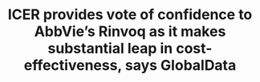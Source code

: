 ---
title: "ICER provides vote of confidence to AbbVie’s Rinvoq as it makes substantial leap in cost-effectiveness, says GlobalData"
image: "images/writing/post-47.jpg"
link: "https://www.globaldata.com/icer-provides-vote-of-confidence-to-abbvies-rinvoq-as-it-makes-substantial-leap-in-cost-effectiveness-says-globaldata/"
categories: ['Press Release', 'Expert Commentary', 'Rheumatology']
draft: false
---